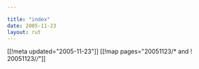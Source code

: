 ```yaml
---

title: "index"
date: 2005-11-23
layout: rut
---
```


[[!meta updated="2005-11-23"]]
[[!map pages="20051123/* and ! 20051123/*/*"]]
